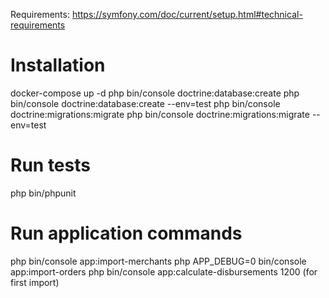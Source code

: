 
Requirements: https://symfony.com/doc/current/setup.html#technical-requirements

# Installation
docker-compose up -d
php bin/console doctrine:database:create
php bin/console doctrine:database:create --env=test
php bin/console doctrine:migrations:migrate
php bin/console doctrine:migrations:migrate --env=test

# Run tests
php bin/phpunit

# Run application commands
php bin/console app:import-merchants
php APP_DEBUG=0 bin/console app:import-orders
php bin/console app:calculate-disbursements 1200 (for first import)
